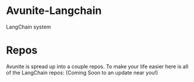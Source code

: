 # Avunite-Langchain
LangChain system

# Repos
Avunite is spread up into a couple repos. To make your life easier here is all of the LangChain repos:
(Coming Soon to an update near you!)
